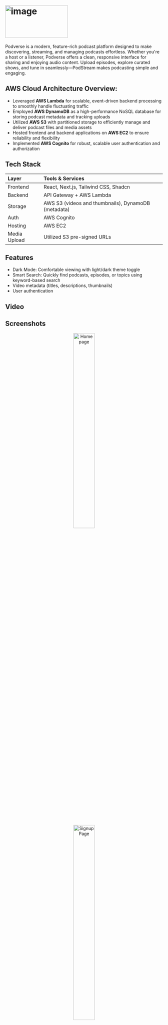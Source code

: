 # <img width="200" height="104" alt="image" src="https://github.com/user-attachments/assets/2c21c836-76e5-44cc-8750-298f52b98439" />

Podverse is a modern, feature-rich podcast platform designed to make discovering, streaming, and managing podcasts effortless. Whether you're a host or a listener, Podverse offers a clean, responsive interface for sharing and enjoying audio content. Upload episodes, explore curated shows, and tune in seamlessly—PodStream makes podcasting simple and engaging.

## AWS Cloud Architecture Overview:
- Leveraged **AWS Lambda** for scalable, event-driven backend processing to smoothly handle fluctuating traffic
- Employed **AWS DynamoDB** as a high-performance NoSQL database for storing podcast metadata and tracking uploads
- Utilized **AWS S3** with partitioned storage to efficiently manage and deliver podcast files and media assets
- Hosted frontend and backend applications on **AWS EC2** to ensure reliability and flexibility
- Implemented **AWS Cognito** for robust, scalable user authentication and authorization
  
## Tech Stack

| Layer        | Tools & Services                                   |
| :----------- | :------------------------------------------------  |
| Frontend     | React, Next.js, Tailwind CSS, Shadcn               |
| Backend      | API Gateway + AWS Lambda                           |
| Storage      | AWS S3 (videos and thumbnails), DynamoDB (metadata)|
| Auth         | AWS Cognito                                        |
| Hosting      | AWS EC2                                            |
| Media Upload | Utilized S3 pre-signed URLs                        |

## Features
- Dark Mode: Comfortable viewing with light/dark theme toggle
- Smart Search: Quickly find podcasts, episodes, or topics using keyword-based search
- Video metadata (titles, descriptions, thumbnails)
- User authentication

## Video


## Screenshots
<figure style="text-align: center;">
  <img src="https://github.com/user-attachments/assets/0fc1790e-7570-485b-911f-8d7dcb652f3e" alt="Homepage" style="width: 40%; display: block; margin: auto;" />
</figure>

<figure style="text-align: center;">
  <img src="https://github.com/user-attachments/assets/ce7b3a08-9fa2-43af-8558-e0022df02adf" alt="Signup Page" style="width: 40%; display: block; margin: auto;" />
</figure>

<figure style="text-align: center;">
  <img src="https://github.com/user-attachments/assets/68b0f490-5be4-43e8-88cb-8c5d7892bc00" alt="Login Page" style="width: 40%; display: block; margin: auto;" />
</figure>

<figure style="text-align: center;">
  <img width="1270" height="669" alt="Podcasts" src="https://github.com/user-attachments/assets/efe30858-c8c6-4461-8457-c4794c800544" style="width: 40%; display: block; margin: auto;" />
</figure>

<figure style="text-align: center;">
  <img src="https://github.com/user-attachments/assets/4232c17f-87a6-4524-bfac-9d72a4478961" alt="Page Preview" style="width: 40%; display: block; margin: auto;"/>
</figure>















